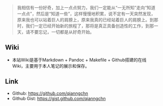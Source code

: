 <!---title:Home-->
<!---tags:home-->

> 我相信有一份好奇，加上一点点努力，我们一定能从“一无所知”走向“知道一点点”，然后是“知道一些”，这样慢慢地积累，说不定有一天突然发现，原来我也可以站着巨人的肩膀上，原来我真的已经站着巨人的肩膀上。到那时，我们一定已经开始新的旅程了，那将是真正具备创造性的工作，到那一天，请不要忘记，一切都是从好奇开始。

## Wiki
* 本站Wiki是基于Markdown + Pandoc + Makefile + Github搭建的在线Wiki，主要用于本人笔记的展示和保存。

## Link
* Github: <https://github.com/qianngchn>
* Github Gist: <https://gist.github.com/qianngchn>
